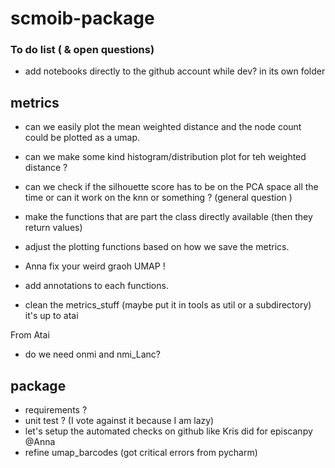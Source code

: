 # scmoib-package


### To do list ( & open questions)

- add notebooks directly to the github account while dev? in its own folder

metrics
-------
- can we easily plot the mean weighted distance and the node count could be plotted as a umap. 
- can we make some kind histogram/distribution plot for teh weighted distance ? 
- can we check if the silhouette score has to be on the PCA space all the time or can it work on the knn or something ? (general question )
- make the functions that are part the class directly available (then they return values)

- adjust the plotting functions based on how we save the metrics. 
- Anna fix your weird graoh UMAP ! 
- add annotations to each functions. 
- clean the metrics_stuff (maybe put it in tools as util or a subdirectory) it's up to atai

From Atai
- do we need onmi and nmi_Lanc?

package
-------
- requirements ? 
- unit test ? (I vote against it because I am lazy)
- let's setup the automated checks on github like Kris did for episcanpy @Anna
- refine umap_barcodes (got critical errors from pycharm)
